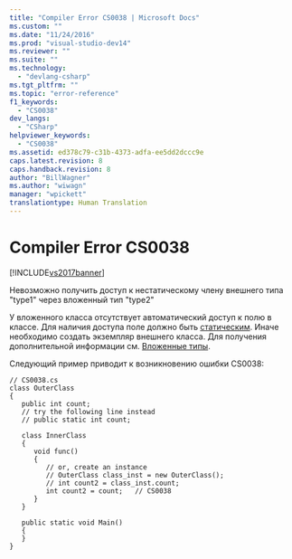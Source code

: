 ```yaml
---
title: "Compiler Error CS0038 | Microsoft Docs"
ms.custom: ""
ms.date: "11/24/2016"
ms.prod: "visual-studio-dev14"
ms.reviewer: ""
ms.suite: ""
ms.technology: 
  - "devlang-csharp"
ms.tgt_pltfrm: ""
ms.topic: "error-reference"
f1_keywords: 
  - "CS0038"
dev_langs: 
  - "CSharp"
helpviewer_keywords: 
  - "CS0038"
ms.assetid: ed378c79-c31b-4373-adfa-ee5dd2dccc9e
caps.latest.revision: 8
caps.handback.revision: 8
author: "BillWagner"
ms.author: "wiwagn"
manager: "wpickett"
translationtype: Human Translation
---
```

# Compiler Error CS0038
[!INCLUDE[vs2017banner](../../../csharp/includes/vs2017banner.md)]

Невозможно получить доступ к нестатическому члену внешнего типа "type1" через вложенный тип "type2"  
  
 У вложенного класса отсутствует автоматический доступ к полю в классе.  Для наличия доступа поле должно быть [статическим](../../../csharp/language-reference/keywords/static.md).  Иначе необходимо создать экземпляр внешнего класса.  Для получения дополнительной информации см. [Вложенные типы](../../../csharp/programming-guide/classes-and-structs/nested-types.md).  
  
 Следующий пример приводит к возникновению ошибки CS0038:  
  
```  
// CS0038.cs  
class OuterClass  
{  
   public int count;  
   // try the following line instead  
   // public static int count;  
  
   class InnerClass  
   {  
      void func()  
      {  
         // or, create an instance  
         // OuterClass class_inst = new OuterClass();  
         // int count2 = class_inst.count;  
         int count2 = count;   // CS0038  
      }  
   }  
  
   public static void Main()  
   {  
   }  
}  
```